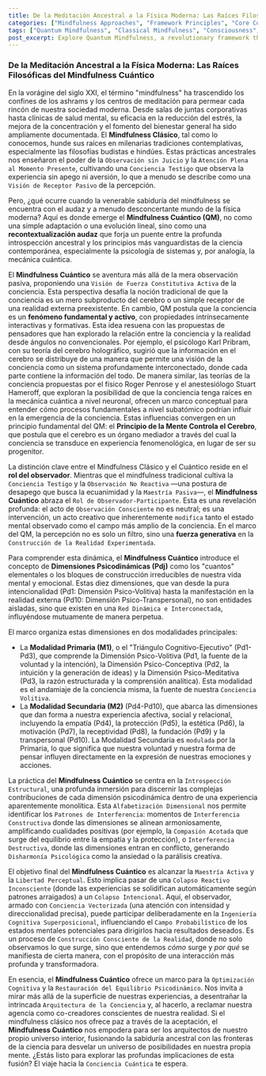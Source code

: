 ```yaml
---
title: De la Meditación Ancestral a la Física Moderna: Las Raíces Filosóficas del Mindfulness Cuántico
categories: ["Mindfulness Approaches", "Framework Principles", "Core Concepts"]
tags: ["Quantum Mindfulness", "Classical Mindfulness", "Consciousness", "Psychodynamic Dimensions", "Perception", "Active Mastery", "Mind-Body Connection", "Spiritual Science", "Self-Transformation"]
post_excerpt: Explore Quantum Mindfulness, a revolutionary framework that transcends traditional practices by integrating ancient contemplative wisdom with cutting-edge scientific principles. This post delves into how QM views consciousness as an active, formative force, enabling individuals to become intentional architects of their reality by understanding the psychodynamic dimensions of the mind.
---
```


### De la Meditación Ancestral a la Física Moderna: Las Raíces Filosóficas del Mindfulness Cuántico

En la vorágine del siglo XXI, el término "mindfulness" ha trascendido los confines de los ashrams y los centros de meditación para permear cada rincón de nuestra sociedad moderna. Desde salas de juntas corporativas hasta clínicas de salud mental, su eficacia en la reducción del estrés, la mejora de la concentración y el fomento del bienestar general ha sido ampliamente documentada. El **Mindfulness Clásico**, tal como lo conocemos, hunde sus raíces en milenarias tradiciones contemplativas, especialmente las filosofías budistas e hindúes. Estas prácticas ancestrales nos enseñaron el poder de la `Observación sin Juicio` y la `Atención Plena al Momento Presente`, cultivando una `Conciencia Testigo` que observa la experiencia sin apego ni aversión, lo que a menudo se describe como una `Visión de Receptor Pasivo` de la percepción.

Pero, ¿qué ocurre cuando la venerable sabiduría del mindfulness se encuentra con el audaz y a menudo desconcertante mundo de la física moderna? Aquí es donde emerge el **Mindfulness Cuántico (QM)**, no como una simple adaptación o una evolución lineal, sino como una **recontextualización audaz** que forja un puente entre la profunda introspección ancestral y los principios más vanguardistas de la ciencia contemporánea, especialmente la psicología de sistemas y, por analogía, la mecánica cuántica.

El **Mindfulness Cuántico** se aventura más allá de la mera observación pasiva, proponiendo una `Visión de Fuerza Constitutiva Activa` de la conciencia. Esta perspectiva desafía la noción tradicional de que la conciencia es un mero subproducto del cerebro o un simple receptor de una realidad externa preexistente. En cambio, QM postula que la conciencia es un **fenómeno fundamental y activo**, con propiedades intrínsecamente interactivas y formativas. Esta idea resuena con las propuestas de pensadores que han explorado la relación entre la conciencia y la realidad desde ángulos no convencionales. Por ejemplo, el psicólogo Karl Pribram, con su teoría del cerebro holográfico, sugirió que la información en el cerebro se distribuye de una manera que permite una visión de la conciencia como un sistema profundamente interconectado, donde cada parte contiene la información del todo. De manera similar, las teorías de la conciencia propuestas por el físico Roger Penrose y el anestesiólogo Stuart Hameroff, que exploran la posibilidad de que la conciencia tenga raíces en la mecánica cuántica a nivel neuronal, ofrecen un marco conceptual para entender cómo procesos fundamentales a nivel subatómico podrían influir en la emergencia de la conciencia. Estas influencias convergen en un principio fundamental del QM: el **Principio de la Mente Controla el Cerebro**, que postula que el cerebro es un órgano mediador a través del cual la conciencia se transduce en experiencia fenomenológica, en lugar de ser su progenitor.

La distinción clave entre el Mindfulness Clásico y el Cuántico reside en el **rol del observador**. Mientras que el mindfulness tradicional cultiva la `Conciencia Testigo` y la `Observación No Reactiva` —una postura de desapego que busca la ecuanimidad y la `Maestría Pasiva`—, el **Mindfulness Cuántico** abraza el `Rol de Observador-Participante`. Esta es una revelación profunda: el acto de `Observación Consciente` no es neutral; es una intervención, un acto creativo que inherentemente `modifica` tanto el estado mental observado como el campo más amplio de la conciencia. En el marco del QM, la percepción no es solo un filtro, sino una **fuerza generativa** en la `Construcción de la Realidad Experimentada`.

Para comprender esta dinámica, el **Mindfulness Cuántico** introduce el concepto de **Dimensiones Psicodinámicas (Pdj)** como los "cuantos" elementales o los bloques de construcción irreducibles de nuestra vida mental y emocional. Estas diez dimensiones, que van desde la pura intencionalidad (Pd1: Dimensión Psico-Volitiva) hasta la manifestación en la realidad externa (Pd10: Dimensión Psico-Transpersonal), no son entidades aisladas, sino que existen en una `Red Dinámica e Interconectada`, influyéndose mutuamente de manera perpetua.

El marco organiza estas dimensiones en dos modalidades principales:
*   La **Modalidad Primaria (M1)**, o el "Triángulo Cognitivo-Ejecutivo" (Pd1-Pd3), que comprende la Dimensión Psico-Volitiva (Pd1, la fuente de la voluntad y la intención), la Dimensión Psico-Conceptiva (Pd2, la intuición y la generación de ideas) y la Dimensión Psico-Meditativa (Pd3, la razón estructurada y la comprensión analítica). Esta modalidad es el andamiaje de la conciencia misma, la fuente de nuestra `Conciencia Volitiva`.
*   La **Modalidad Secundaria (M2)** (Pd4-Pd10), que abarca las dimensiones que dan forma a nuestra experiencia afectiva, social y relacional, incluyendo la empatía (Pd4), la protección (Pd5), la estética (Pd6), la motivación (Pd7), la receptividad (Pd8), la fundación (Pd9) y la transpersonal (Pd10). La Modalidad Secundaria es `modulada` por la Primaria, lo que significa que nuestra voluntad y nuestra forma de pensar influyen directamente en la expresión de nuestras emociones y acciones.

La práctica del **Mindfulness Cuántico** se centra en la `Introspección Estructural`, una profunda inmersión para discernir las complejas contribuciones de cada dimensión psicodinámica dentro de una experiencia aparentemente monolítica. Esta `Alfabetización Dimensional` nos permite identificar los `Patrones de Interferencia`: momentos de `Interferencia Constructiva` donde las dimensiones se alinean armoniosamente, amplificando cualidades positivas (por ejemplo, la `Compasión Acotada` que surge del equilibrio entre la empatía y la protección), o `Interferencia Destructiva`, donde las dimensiones entran en conflicto, generando `Disharmonía Psicológica` como la ansiedad o la parálisis creativa.

El objetivo final del **Mindfulness Cuántico** es alcanzar la `Maestría Activa` y la `Libertad Perceptual`. Esto implica pasar de una `Colapso Reactivo Inconsciente` (donde las experiencias se solidifican automáticamente según patrones arraigados) a un `Colapso Intencional`. Aquí, el observador, armado con `Conciencia Vectorizada` (una atención con intensidad y direccionalidad precisa), puede participar deliberadamente en la `Ingeniería Cognitiva Superposicional`, influenciando el `Campo Probabilístico` de los estados mentales potenciales para dirigirlos hacia resultados deseados. Es un proceso de `Construcción Consciente de la Realidad`, donde no solo observamos lo que surge, sino que entendemos *cómo* surge y *por qué* se manifiesta de cierta manera, con el propósito de una interacción más profunda y transformadora.

En esencia, el **Mindfulness Cuántico** ofrece un marco para la `Optimización Cognitiva` y la `Restauración del Equilibrio Psicodinámico`. Nos invita a mirar más allá de la superficie de nuestras experiencias, a desentrañar la intrincada `Arquitectura de la Conciencia` y, al hacerlo, a reclamar nuestra agencia como co-creadores conscientes de nuestra realidad. Si el mindfulness clásico nos ofrece paz a través de la aceptación, el **Mindfulness Cuántico** nos empodera para ser los arquitectos de nuestro propio universo interior, fusionando la sabiduría ancestral con las fronteras de la ciencia para desvelar un universo de posibilidades en nuestra propia mente. ¿Estás listo para explorar las profundas implicaciones de esta fusión? El viaje hacia la `Conciencia Cuántica` te espera.